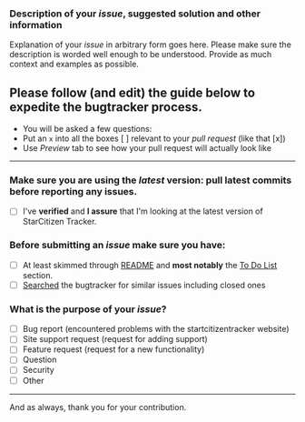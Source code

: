 ### Description of your *issue*, suggested solution and other information

Explanation of your *issue* in arbitrary form goes here. Please make sure the description is worded well enough to be understood. Provide as much context and examples as possible.

## Please follow (and edit) the guide below to expedite the bugtracker process.

- You will be asked a few questions:
- Put an `x` into all the boxes [ ] relevant to your *pull request* (like that [x])
- Use *Preview* tab to see how your pull request will actually look like

---

### Make sure you are using the *latest* version: pull latest commits before reporting any issues.
- [ ] I've **verified** and **I assure** that I'm looking at the latest version of StarCitizen Tracker.

### Before submitting an *issue* make sure you have:
- [ ] At least skimmed through [README](https://github.com/StarCitizenTracker/startcitizentracker.github.io/blob/master/README.md) and **most notably** the [To Do List](https://github.com/StarCitizenTracker/startcitizentracker.github.io#to-do-list) section.
- [ ] [Searched](https://github.com/StarCitizenTracker/startcitizentracker.github.io/search?type=Issues) the bugtracker for similar issues including closed ones

### What is the purpose of your *issue*?
- [ ] Bug report (encountered problems with the startcitizentracker website)
- [ ] Site support request (request for adding support)
- [ ] Feature request (request for a new functionality)
- [ ] Question
- [ ] Security
- [ ] Other

---

And as always, thank you for your contribution.
